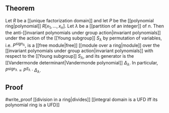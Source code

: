 ## Theorem
Let $R$ be a [[unique factorization domain]] and let $P$ be the [[polynomial ring|polynomial]] $R[x_1,\dots,x_n]$. Let $\lambda$ be a [[partition of an integer]] of $n$. Then the anti-[[invariant polynomials under group action|invariant polynomials]] under the action of the [[Young subgroup]] $S_\lambda$ by permutation of variables, i.e. $P^{\text{sign}_\lambda}$, is a [[free module|free]] [[module over a ring|module]] over the [[invariant polynomials under group action|invariant polynomials]] with respect to the [[Young subgroup]] $S_\lambda$, and its generator is the [[Vandermonde determinant|Vandermonde polynomial]] $\Delta_\lambda$. In particular, $P^{\text{sign}_\lambda} =P^{S_\lambda}\cdot\Delta_\lambda$.

## Proof
#write_proof [[division in a ring|divides]] [[integral domain is a UFD iff its polynomial ring is a UFD]]